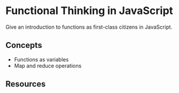 Functional Thinking in JavaScript
======================

Give an introduction to functions as first-class citizens in JavaScript.

## Concepts

* Functions as variables
* Map and reduce operations

## Resources
